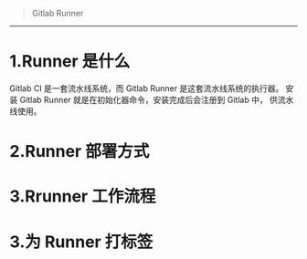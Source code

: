 > Gitlab Runner
---

# 1.Runner 是什么

Gitlab CI 是一套流水线系统，而 Gitlab Runner 是这套流水线系统的执行器。
安装 Gitlab Runner 就是在初始化器命令，安装完成后会注册到 Gitlab 中，
供流水线使用。

# 2.Runner 部署方式

# 3.Rrunner 工作流程

# 3.为 Runner 打标签

